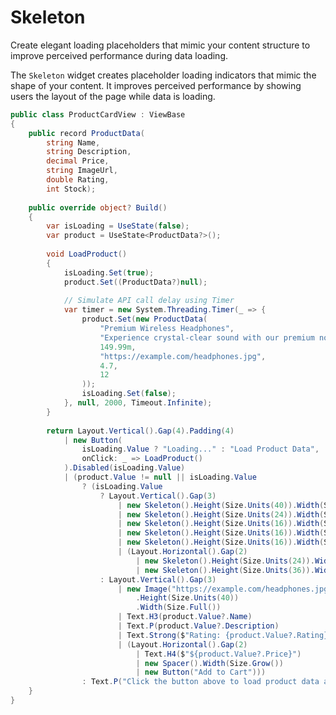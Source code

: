 # Skeleton

<Ingress>
Create elegant loading placeholders that mimic your content structure to improve perceived performance during data loading.
</Ingress>

The `Skeleton` widget creates placeholder loading indicators that mimic the shape of your content. It improves perceived performance by showing users the layout of the page while data is loading.

```csharp demo-tabs
public class ProductCardView : ViewBase
{
    public record ProductData(
        string Name, 
        string Description, 
        decimal Price, 
        string ImageUrl, 
        double Rating, 
        int Stock);
    
    public override object? Build()
    {
        var isLoading = UseState(false);
        var product = UseState<ProductData?>();
        
        void LoadProduct()
        {
            isLoading.Set(true);
            product.Set((ProductData?)null);
            
            // Simulate API call delay using Timer
            var timer = new System.Threading.Timer(_ => {
                product.Set(new ProductData(
                    "Premium Wireless Headphones",
                    "Experience crystal-clear sound with our premium noise-cancelling wireless headphones. Features 30-hour battery life and memory foam ear cushions for all-day comfort.",
                    149.99m,
                    "https://example.com/headphones.jpg",
                    4.7,
                    12
                ));
                isLoading.Set(false);
            }, null, 2000, Timeout.Infinite);
        }
        
        return Layout.Vertical().Gap(4).Padding(4)
            | new Button(
                isLoading.Value ? "Loading..." : "Load Product Data", 
                onClick: _ => LoadProduct()
            ).Disabled(isLoading.Value)
            | (product.Value != null || isLoading.Value
                ? (isLoading.Value
                    ? Layout.Vertical().Gap(3)
                        | new Skeleton().Height(Size.Units(40)).Width(Size.Full())
                        | new Skeleton().Height(Size.Units(24)).Width(Size.Units(40))
                        | new Skeleton().Height(Size.Units(16)).Width(Size.Full())
                        | new Skeleton().Height(Size.Units(16)).Width(Size.Full())
                        | new Skeleton().Height(Size.Units(16)).Width(Size.Units(40))
                        | (Layout.Horizontal().Gap(2)
                            | new Skeleton().Height(Size.Units(24)).Width(Size.Units(40))
                            | new Skeleton().Height(Size.Units(36)).Width(Size.Units(40)))
                    : Layout.Vertical().Gap(3)
                        | new Image("https://example.com/headphones.jpg")
                            .Height(Size.Units(40))
                            .Width(Size.Full())
                        | Text.H3(product.Value?.Name)
                        | Text.P(product.Value?.Description)
                        | Text.Strong($"Rating: {product.Value?.Rating}/5")
                        | (Layout.Horizontal().Gap(2)
                            | Text.H4($"${product.Value?.Price}")
                            | new Spacer().Width(Size.Grow())
                            | new Button("Add to Cart")))
                : Text.P("Click the button above to load product data and see the skeleton loading state."));
    }
}
```

<WidgetDocs Type="Ivy.Skeleton" ExtensionTypes="Ivy.SkeletonExtensions" SourceUrl="https://github.com/Ivy-Interactive/Ivy-Framework/blob/main/Ivy/Widgets/Primitives/Skeleton.cs"/>
